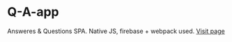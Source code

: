 # Q-A-app
Answeres &amp; Questions SPA. Native JS, firebase + webpack used. 
[Visit page](https://jsproject-eddf3.firebaseapp.com/)

